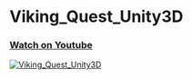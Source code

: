 # Viking_Quest_Unity3D

### [Watch on Youtube](https://www.youtube.com/watch?v=4n4RfEVCR34)

[![Viking_Quest_Unity3D](https://img.youtube.com/vi/4n4RfEVCR34/hqdefault.jpg)](https://www.youtube.com/watch?v=4n4RfEVCR34 "Click to Play Video")
